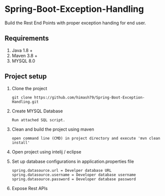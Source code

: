 # Spring-Boot-Exception-Handling
Build the Rest End Points with proper exception handing for end user.

## Requirements

01) Java 1.8 +
02) Maven 3.8 +
03) MYSQL 8.0 

## Project setup

01) Clone the project

		git clone https://github.com/himash79/Spring-Boot-Exception-Handling.git

02) Create MYSQL Database

		Run attached SQL script.

03) Clean and build the project using maven

		open command line (CMD) in project directory and execute 'mvn clean install'
		
04) Open project using intelij / eclipse

05) Set up database configurations in application.properties file
		
		spring.datasource.url = Develper database URL
		spring.datasource.username = Developer database username
		spring.datasource.password = Developer database password
		
06) Expose Rest APIs
